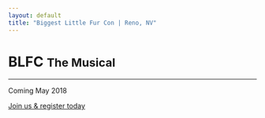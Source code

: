 ```yaml
---
layout: default
title: "Biggest Little Fur Con | Reno, NV"
---
```


<div id="home-stage" class="big-chunk textcenter">

<h1>BLFC <small>The Musical</small></h1>

<hr>

<div class="home-announcement">Coming May 2018</div>

<a href="https://reg.goblfc.org/" target="_blank">Join us &amp; register today</a>

</div>